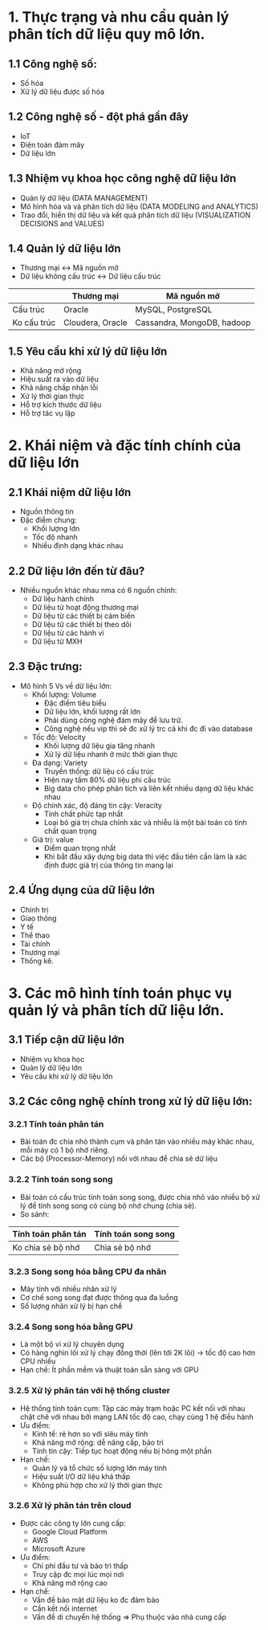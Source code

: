 # 1. Thực trạng và nhu cầu quản lý phân tích dữ liệu quy mô lớn.
## 1.1 Công nghệ số:
- Số hóa
- Xử lý dữ liệu được số hóa
## 1.2 Công nghệ số - đột phá gần đây
- IoT
- Điện toán đám mây
- Dữ liệu lớn
## 1.3 Nhiệm vụ khoa học công nghệ dữ liệu lớn
- Quản lý dữ liệu (DATA MANAGEMENT)
- Mô hình hóa và và phân tích dữ liệu (DATA MODELING and ANALYTICS)
- Trao đổi, hiển thị dữ liệu và kết quả phân tích dữ liệu (VISUALIZATION DECISIONS and VALUES)
## 1.4 Quản lý dữ liệu lớn
- Thương mại <-> Mã nguồn mở
- Dữ liệu không cấu trúc <-> Dữ liệu cấu trúc

|             | Thương mại       | Mã nguồn mở                |
| ----------- | ---------------- | -------------------------- |
| Cấu trúc    | Oracle           | MySQL, PostgreSQL          |
| Ko cấu trúc | Cloudera, Oracle | Cassandra, MongoDB, hadoop |
## 1.5 Yêu cầu khi xử lý dữ liệu lớn
- Khả năng mở rộng
- Hiệu suất ra vào dữ liệu
- Khả năng chấp nhận lỗi
- Xử lý thời gian thực
- Hỗ trợ kích thước dữ liệu
- Hỗ trợ tác vụ lặp
# 2. Khái niệm và đặc tính chính của dữ liệu lớn
## 2.1 Khái niệm dữ liệu lớn
- Nguồn thông tin
- Đặc điểm chung:
  - Khối lượng lớn
  - Tốc độ nhanh
  - Nhiều định dạng khác nhau
## 2.2 Dữ liệu lớn đến từ đâu?
- Nhiều nguồn khác nhau nma có 6 nguồn chính:
  - Dữ liệu hành chính
  - Dữ liệu từ hoạt động thương mại
  - Dữ liệu từ các thiết bị cảm biến
  - Dữ liệu từ các thiết bị theo dõi
  - Dữ liệu từ các hành vi
  - Dữ liệu từ MXH
## 2.3 Đặc trưng:
- Mô hình 5 Vs về dữ liệu lớn:
  - Khối lượng: Volume
    - Đặc điểm tiêu biểu
    - Dữ liệu lớn, khối lượng rất lớn
    - Phải dùng công nghệ đám mây để lưu trữ.
    - Công nghệ nếu vip thì sẽ đc xử lý trc cả khi đc đi vào database
  - Tốc độ: Velocity
    - Khối lượng dữ liệu gia tăng nhanh
    - Xử lý dữ liệu nhanh ở mức thời gian thực
  - Đa dạng: Variety
    - Truyền thống: dữ liệu có cấu trúc
    - Hiện nay tầm 80% dữ liệu phi cấu trúc
    - Big data cho phép phân tích và liên kết nhiều dạng dữ liệu khác nhau
  - Độ chính xác, độ đáng tin cậy: Veracity
    - Tính chất phức tạp nhất
    - Loại bỏ giá trị chưa chính xác và nhiễu là một bài toán có tính chất quan trọng
  - Giá trị: value
    - Điểm quan trọng nhất
    - Khi bắt đầu xây dựng big data thì việc đầu tiên cần làm là xác định được giá trị của thông tin mang lại
## 2.4 Ứng dụng của dữ liệu lớn
- Chính trị
- Giao thông
- Y tế
- Thể thao
- Tài chính
- Thương mại
- Thống kê.
# 3. Các mô hình tính toán phục vụ quản lý và phân tích dữ liệu lớn.
## 3.1 Tiếp cận dữ liệu lớn
- Nhiệm vụ khoa học
- Quản lý dữ liệu lớn
- Yêu cầu khi xử lý dữ liệu lớn
## 3.2 Các công nghệ chính trong xử lý dữ liệu lớn:
### 3.2.1 Tính toán phân tán
- Bài toán đc chia nhỏ thành cụm và phân tán vào nhiều máy khác nhau, mỗi máy có 1 bộ nhớ riêng.
- Các bộ (Processor-Memory) nối với nhau để chia sẽ dữ liệu
### 3.2.2 Tính toán song song
- Bài toán có cấu trúc tính toán song song, được chia nhỏ vào nhiều bộ xử lý để tính song song có cùng bộ nhớ chung (chia sẻ).
- So sánh:

| Tính toán phân tán | Tính toán song song |
| ------------------ | ------------------- |
| Ko chia sẻ bộ nhớ  | Chia sẻ bộ nhớ      |
### 3.2.3 Song song hóa bằng CPU đa nhân
- Máy tính với nhiều nhân xử lý
- Cơ chế song song đạt được thông qua đa luồng
- Số lượng nhân xử lý bị hạn chế
### 3.2.4 Song song hóa bằng GPU
- Là một bộ vi xử lý chuyên dụng
- Có hàng nghìn lõi xử lý chạy đồng thời (lên tới 2K lõi) -> tốc độ cao hơn CPU nhiều
- Hạn chế: Ít phần mềm và thuật toán sẵn sàng với GPU
### 3.2.5 Xử lý phân tán với hệ thống cluster
- Hệ thống tính toán cụm: Tập các máy trạm hoặc PC kết nối với nhau chặt chẽ với nhau bởi mạng LAN tốc độ cao, chạy cùng 1 hệ điều hành
- Ưu điểm:
  - Kinh tế: rẻ hơn so với siêu máy tính
  - Khả năng mở rộng: dễ nâng cấp, bảo trì
  - Tính tin cậy: Tiếp tục hoạt động nếu bị hỏng một phần
- Hạn chế:
  - Quản lý và tổ chức số lượng lớn máy tính
  - Hiệu suất I/O dữ liệu khá thấp
  - Không phù hợp cho xử lý thời gian thực
### 3.2.6 Xử lý phân tán trên cloud
- Được các công ty lớn cung cấp:
  - Google Cloud Platform
  - AWS
  - Microsoft Azure
- Ưu điểm: 
  - Chi phí đầu tư và bảo trì thấp
  - Truy cập đc mọi lúc mọi nơi
  - Khả năng mở rộng cao
- Hạn chế: 
  - Vấn đề bảo mật dữ liệu ko đc đảm bảo
  - Cần kết nối internet
  - Vấn đề di chuyển hệ thống
  => Phụ thuộc vào nhà cung cấp